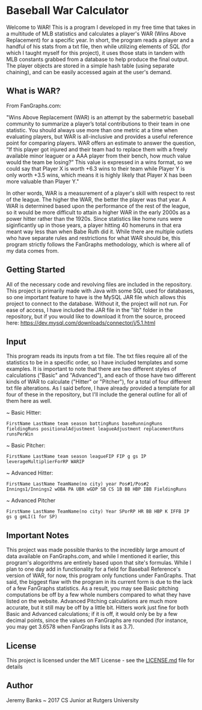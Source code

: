 # Baseball War Calculator

Welcome to WAR! This is a program I developed in my free time that takes in a multitude of MLB statistics and calculates a player's WAR (Wins Above Replacement) for a specific year. In short, the program reads a player and a handful of his stats from a txt file, then while utilizing elements of SQL (for which I taught myself for this project), it uses those stats in tandem with MLB constants grabbed from a database to help produce the final output. The player objects are stored in a simple hash table (using separate chaining), and can be easily accessed again at the user's demand.

## What is WAR?
From FanGraphs.com:

"Wins Above Replacement (WAR) is an attempt by the sabermetric baseball community to summarize a player’s total contributions to their team in one statistic. You should always use more than one metric at a time when evaluating players, but WAR is all-inclusive and provides a useful reference point for comparing players. WAR offers an estimate to answer the question, “If this player got injured and their team had to replace them with a freely available minor leaguer or a AAA player from their bench, how much value would the team be losing?” This value is expressed in a wins format, so we could say that Player X is worth +6.3 wins to their team while Player Y is only worth +3.5 wins, which means it is highly likely that Player X has been more valuable than Player Y."

In other words, WAR is a measurement of a player's skill with respect to rest of the league. The higher the WAR, the better the player was that year. A WAR is determined based upon the performance of the rest of the league, so it would be more difficult to attain a higher WAR in the early 2000s as a power hitter rather than the 1920s. Since statistics like home runs were siginficantly up in those years, a player hitting 40 homeruns in that era meant way less than when Babe Ruth did it. While there are multiple outlets who have separate rules and restrictions for what WAR should be, this program strictly follows the FanGraphs methodology, which is where all of my data comes from.

## Getting Started

All of the necessary code and revolving files are included in the repository. This project is primarily made with Java with some SQL used for databases, so one important feature to have is the MySQL JAR file which allows this project to connect to the database. Without it, the project will not run. For ease of access, I have included the JAR file in the "lib" folder in the repository, but if you would like to download it from the source, proceed here: https://dev.mysql.com/downloads/connector/j/5.1.html

## Input

This program reads its inputs from a txt file. The txt files require all of the statistics to be in a specific order, so I have included templates and some examples. It is important to note that there are two different styles of calculations ("Basic" and "Advanced"), and each of those have two different kinds of WAR to calculate ("Hitter" or "Pitcher"), for a total of four different txt file alterations. As I said before, I have already provided a template for all four of these in the repository, but I'll include the general outline for all of them here as well.

~ Basic Hitter:
```
FirstName LastName team season battingRuns baseRunningRuns fieldingRuns positionalAdjustment leagueAdjustment replacementRuns runsPerWin
```
~ Basic Pitcher:
```
FirstName LastName team season leagueFIP FIP g gs IP leverageMultiplierForRP WARIP
```
~ Advanced Hitter:
```
FirstName LastName TeamName(no city) year Pos#1/Pos#2 Innings1/Innings2 wOBA PA UBR wGDP SB CS 1B BB HBP IBB FieldingRuns
```
~ Advanced Pitcher
```
FirstName LastName TeamName(no city) Year SPorRP HR BB HBP K IFFB IP gs g gmLI(1 for SP)
```
## Important Notes

This project was made possible thanks to the incredibly large amount of data available on FanGraphs.com, and while I mentioned it earlier, this program's alogorithms are entirely based upon that site's formulas. While I plan to one day add in functionality for a field for Baseball Reference's version of WAR, for now, this program only functions under FanGraphs. That said, the biggest flaw with the program in its current form is due to the lack of a few FanGraphs statistics. As a result, you may see Basic pitching computations be off by a few whole numbers compared to what they have listed on the website. Advanced Pitching calculations are much more accurate, but it still may be off by a little bit. Hitters work just fine for both Basic and Advanced calculations; if it is off, it would only be by a few decimal points, since the values on FanGraphs are rounded (for instance, you may get 3.6578 when FanGraphs lists it as 3.7).

## License

This project is licensed under the MIT License - see the [LICENSE.md](LICENSE.md) file for details

## Author

Jeremy Banks ~ 2017 CS Junior at Rutgers University

